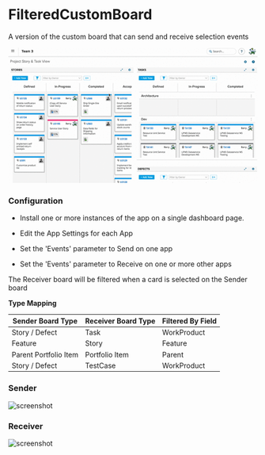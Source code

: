 # FilteredCustomBoard
A version of the custom board that can send and receive selection events


![screenshot](https://raw.githubusercontent.com/wrackzone/FilteredCustomBoard/master/parent-filter-custom-board.gif)

### Configuration

* Install one or more instances of the app on a single dashboard page. 

* Edit the App Settings for each App

* Set the 'Events' parameter to Send on one app

* Set the 'Events' parameter to Receive on one or more other apps

The Receiver board will be filtered when a card is selected on the Sender board

**Type Mapping**

Sender Board Type | Receiver Board Type | Filtered By Field
----------------- | ------------------- | -----------------
Story / Defect | Task | WorkProduct
Feature | Story | Feature
Parent Portfolio Item | Portfolio Item | Parent
Story / Defect | TestCase | WorkProduct

### Sender

![screenshot](https://github.com/wrackzone/FilteredApps/blob/master/FilteredCustomBoard/settings-send.png?raw=true)


### Receiver

![screenshot](https://github.com/wrackzone/FilteredApps/blob/master/FilteredCustomBoard/settings-receive.png?raw=true)


